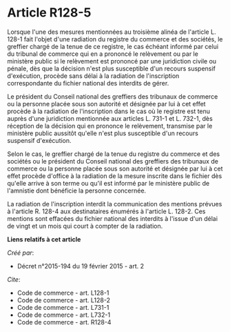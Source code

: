 # Article R128-5

Lorsque l'une des mesures mentionnées au troisième alinéa de l'article L. 128-1 fait l'objet d'une radiation du registre du
commerce et des sociétés, le greffier chargé de la tenue de ce registre, le cas échéant informé par celui du tribunal de
commerce qui en a prononcé le relèvement ou par le ministère public si le relèvement est prononcé par une juridiction civile
ou pénale, dès que la décision n'est plus susceptible d'un recours suspensif d'exécution, procède sans délai à la radiation
de l'inscription correspondante du fichier national des interdits de gérer. 

Le président du Conseil national des greffiers des tribunaux de commerce ou la personne placée sous son autorité et désignée
par lui à cet effet procède à la radiation de l'inscription dans le cas où le registre est tenu auprès d'une juridiction
mentionnée aux articles L. 731-1 et L. 732-1, dès réception de la décision qui en prononce le relèvement, transmise par le
ministère public aussitôt qu'elle n'est plus susceptible d'un recours suspensif d'exécution. 

Selon le cas, le greffier chargé de la tenue du registre du commerce et des sociétés ou le président du Conseil national des
greffiers des tribunaux de commerce ou la personne placée sous son autorité et désignée par lui à cet effet procède d'office
à la radiation de la mesure inscrite dans le fichier dès qu'elle arrive à son terme ou qu'il est informé par le ministère
public de l'amnistie dont bénéficie la personne concernée. 

La radiation de l'inscription interdit la communication des mentions prévues à l'article R. 128-4 aux destinataires énumérés
à l'article L. 128-2. Ces mentions sont effacées du fichier national des interdits à l'issue d'un délai de vingt et un mois
qui court à compter de la radiation.

**Liens relatifs à cet article**

_Créé par_:

  - Décret n°2015-194 du 19 février 2015 - art. 2

_Cite_:

  - Code de commerce - art. L128-1
  - Code de commerce - art. L128-2
  - Code de commerce - art. L731-1
  - Code de commerce - art. L732-1
  - Code de commerce - art. R128-4

